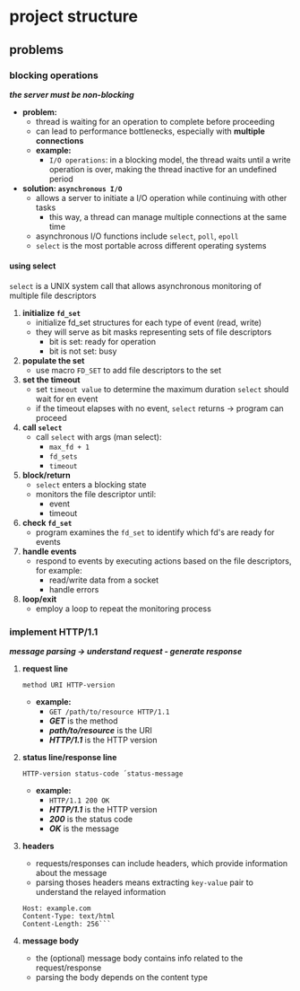 # project structure

## problems

### blocking operations
**_the server must be non-blocking_**
* **problem:** 
    * thread is waiting for an operation to complete before proceeding
    * can lead to performance bottlenecks, especially with **multiple connections**
    * **example:**
        * ``I/O operations``: in a blocking model, the thread waits until a write operation is over, making the thread inactive for an undefined period
* **solution: ``asynchronous I/O``**
    * allows a server to initiate a I/O operation while continuing with other tasks
       * this way, a thread can manage multiple connections at the same time
    * asynchronous I/O functions include ``select``, ``poll``, ``epoll``
    * ``select`` is the most portable across different operating systems
#### using select 

```select``` is a UNIX system call that allows asynchronous monitoring of multiple file descriptors

1. **initialize ``fd_set``**
    * initialize fd_set structures for each type of event (read, write)
    * they will serve as bit masks representing sets of file descriptors
        * bit is set: ready for operation
        * bit is not set: busy
2. **populate the set**
    * use macro ```FD_SET``` to add file descriptors to the set
3. **set the timeout**
    * set ``timeout value`` to determine the maximum duration ```select``` should wait for en event
    * if the timeout elapses with no event, ```select``` returns -> program can proceed
4. **call ``select``**
    * call ```select``` with args (man select):
        * ```max_fd + 1```
        * ```fd_sets```
        * ```timeout```
5. **block/return**
    * ```select``` enters a blocking state
    * monitors the file descriptor until:
        * event
        * timeout
6. **check ``fd_set``**
    * program examines the ```fd_set``` to identify which fd's are ready for events
7. **handle events**
    * respond to events by executing actions based on the file descriptors, for example:
        * read/write data from a socket
        * handle errors
8. **loop/exit**
    * employ a loop to repeat the monitoring process

### implement HTTP/1.1

**_message parsing -> understand request - generate response_**

1. **request line**

    ```method URI HTTP-version``` 
    * **example:** 
        * ```GET /path/to/resource HTTP/1.1```
        * **_GET_** is the method
        * **_path/to/resource_** is the URI
        * **_HTTP/1.1_** is the HTTP version
2. **status line/response line**
    
    ```HTTP-version status-code ´status-message```
    * **example:**
        * ```HTTP/1.1 200 OK```
        * **_HTTP/1.1_** is the HTTP version
        * **_200_** is the status code
        * **_OK_** is the message

3. **headers**

    * requests/responses can include headers, which provide information about the message
    * parsing thoses headers means extracting ```key-value``` pair to understand the relayed information
    ```HTTP 
    Host: example.com
    Content-Type: text/html
    Content-Length: 256```

4. **message body**
    * the (optional) message body contains info related to the request/response
    * parsing the body depends on the content type